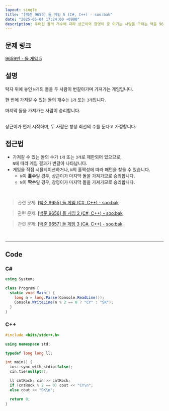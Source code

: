 ```yaml
---
layout: single
title: "[백준 9659] 돌 게임 5 (C#, C++) - soo:bak"
date: "2025-05-04 17:24:00 +0900"
description: 주어진 돌의 개수에 따라 상근이와 창영이 중 이기는 사람을 구하는 백준 9659번 돌 게임 5 문제의 C# 및 C++ 풀이 및 해설
---
```


## 문제 링크
[9659번 - 돌 게임 5](https://www.acmicpc.net/problem/9659)

## 설명
탁자 위에 놓인 `N`개의 돌을 두 사람이 번갈아가며 가져가는 게임입니다.

한 번에 가져갈 수 있는 돌의 개수는 `1개` 또는 `3개`입니다.

마지막 돌을 가져가는 사람이 승리합니다.

<br>
상근이가 먼저 시작하며, 두 사람은 항상 최선의 수를 둔다고 가정합니다.

<br>

## 접근법

- 가져갈 수 있는 돌의 수가 `1개` 또는 `3개`로 제한되어 있으므로, <br>
  `N`에 따라 게임 결과가 번갈아 나타납니다.
- 게임을 직접 시뮬레이션하거나, `N`의 홀짝성에 따라 패턴을 찾을 수 있습니다.
  - `N`이 **홀수**일 경우, 상근이가 마지막 돌을 가져가므로 승리합니다.
  - `N`이 **짝수**일 경우, 창영이가 마지막 돌을 가져가므로 승리합니다.

<br>

> 관련 문제: [[백준 9655] 돌 게임 (C#, C++) - soo:bak](https://soo-bak.github.io/algorithm/boj/stone-game-40)

> 관련 문제: [[백준 9656] 돌 게임 2 (C#, C++) - soo:bak](https://soo-bak.github.io/algorithm/boj/stone-game2-40)

> 관련 문제: [[백준 9657] 돌 게임 3 (C#, C++) - soo:bak](https://soo-bak.github.io/algorithm/boj/stone-game3-62)

<br>

---

## Code

### C#

```csharp
using System;

class Program {
  static void Main() {
    long n = long.Parse(Console.ReadLine());
    Console.WriteLine(n % 2 == 0 ? "CY" : "SK");
  }
}
```

### C++

```cpp
#include <bits/stdc++.h>

using namespace std;

typedef long long ll;

int main() {
  ios::sync_with_stdio(false);
  cin.tie(nullptr);

  ll cntRock; cin >> cntRock;
  if (cntRock % 2 == 0) cout << "CY\n";
  else cout << "SK\n";

  return 0;
}
```

